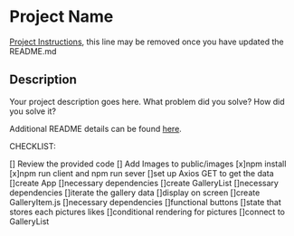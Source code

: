 # Project Name

[Project Instructions](./INSTRUCTIONS.md), this line may be removed once you have updated the README.md

## Description

Your project description goes here. What problem did you solve? How did you solve it?

Additional README details can be found [here](https://github.com/PrimeAcademy/readme-template/blob/master/README.md).

CHECKLIST:

[] Review the provided code
[] Add Images to public/images
[x]npm install
[x]npm run client and npm run sever
[]set up Axios GET to get the data
[]create App
    []necessary dependencies
[]create GalleryList
    []necessary dependencies
    []iterate the gallery data
    []display on screen
[]create GalleryItem.js
    []necessary dependencies
    []functional buttons
        []state that stores each pictures likes
    []conditional rendering for pictures
    []connect to GalleryList



